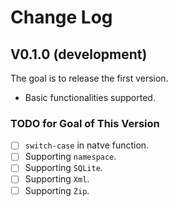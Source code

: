 # Change Log

## V0.1.0 (development)

The goal is to release the first version.

*   Basic functionalities supported.

### TODO for Goal of This Version

*   [ ] `switch-case` in natve function.
*   [ ] Supporting `namespace`.
*   [ ] Supporting `SQLite`.
*   [ ] Supporting `Xml`.
*   [ ] Supporting `Zip`.
